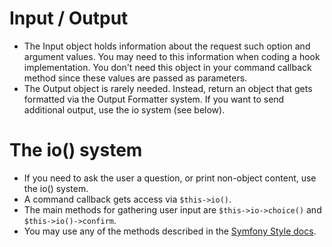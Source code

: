 Input / Output
==============

- The Input object holds information about the request such option and argument values. You may need to this information when coding a hook implementation. You don't need this object in your command callback method since these values are passed as parameters.
- The Output object is rarely needed. Instead, return an object that gets formatted via the Output Formatter system. If you want to send additional output, use the io system (see below).

The io() system
==================== 
- If you need to ask the user a question, or print non-object content, use the io() system. 
- A command callback gets access via `$this->io()`.
- The main methods for gathering user input are `$this->io->choice()` and `$this->io()->confirm`.
- You may use any of the methods described in the [Symfony Style docs](https://symfony.com/doc/current/console/style.html).


